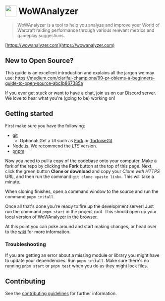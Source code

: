 <h1>
  <img src="https://user-images.githubusercontent.com/4565223/54240739-2d6e0b00-451f-11e9-8473-d15e78914c9b.png" height="36" valign="bottom" /> WoWAnalyzer
</h1>

> WoWAnalyzer is a tool to help you analyze and improve your World of Warcraft raiding performance through various relevant metrics and gameplay suggestions.

[https://wowanalyzer.com](https://wowanalyzer.com)

## New to Open Source?

This guide is an excellent introduction and explains all the jargon we may use: https://medium.com/clarifai-champions/99-pr-oblems-a-beginners-guide-to-open-source-abc1b867385a

If you ever get stuck or want to have a chat, join us on our [Discord](https://wowanalyzer.com/discord) server. We love to hear what you're (going to be) working on!

## Getting started

First make sure you have the following:

- [git](https://git-scm.com/)
  - Optional: Get a UI such as [Fork](https://git-fork.com/) or [TortoiseGit](https://tortoisegit.org/)
- [Node.js](https://nodejs.org/). We recommend the _LTS_ version.
- [pnpm](https://pnpm.io/)

Now you need to pull a copy of the codebase onto your computer. Make a fork of the repo by clicking the **Fork** button at the top of this page. Next, click the green button **Clone or download** and copy your _Clone with HTTPS_ URL, and then run the command `git clone <paste link>`. This will take a minute.

When cloning finishes, open a command window to the source and run the command `pnpm install`.

Once all that's done you're ready to fire up the development server! Just run the command `pnpm start` in the project root. This should open up your local version of WoWAnalyzer in the browser.

At this point you can poke around and start making changes, or head over to the [wiki](https://github.com/WoWAnalyzer/WoWAnalyzer/wiki) for more information.

### Troubleshooting

If you are getting an error about a missing module or library you might have to update your dependencies. Run `pnpm install`. Make sure there's no running `pnpm start` or `pnpm test` when you do as they might lock files.

## Contributing

See the [contributing guidelines](CONTRIBUTING.md) for further information.
